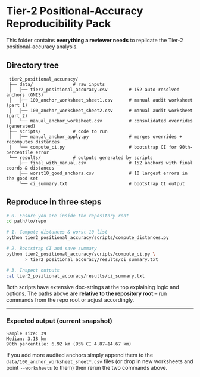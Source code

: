 # Tier-2 Positional-Accuracy Reproducibility Pack

This folder contains **everything a reviewer needs** to replicate the Tier-2 positional-accuracy analysis.

## Directory tree

```
 tier2_positional_accuracy/
 ├── data/               # raw inputs
 │   ├── tier2_positional_accuracy.csv        # 152 auto-resolved anchors (GNIS)
 │   ├── 100_anchor_worksheet_sheet1.csv      # manual audit worksheet (part 1)
 │   ├── 100_anchor_worksheet_sheet2.csv      # manual audit worksheet (part 2)
 │   └── manual_anchor_worksheet.csv          # consolidated overrides (generated)
 ├── scripts/            # code to run
 │   ├── manual_anchor_apply.py               # merges overrides + recomputes distances
 │   └── compute_ci.py                        # bootstrap CI for 90th-percentile error
 └── results/            # outputs generated by scripts
     ├── final_with_manual.csv                # 152 anchors with final coords & distances
     ├── worst10_good_anchors.csv             # 10 largest errors in the good set
     └── ci_summary.txt                       # bootstrap CI output
```

## Reproduce in three steps

```bash
# 0. Ensure you are inside the repository root
cd path/to/repo

# 1. Compute distances & worst-10 list
python tier2_positional_accuracy/scripts/compute_distances.py

# 2. Bootstrap CI and save summary
python tier2_positional_accuracy/scripts/compute_ci.py \
       > tier2_positional_accuracy/results/ci_summary.txt

# 3. Inspect outputs
cat tier2_positional_accuracy/results/ci_summary.txt
```

Both scripts have extensive doc-strings at the top explaining logic and options.  The paths above are **relative to the repository root** – run commands from the repo root or adjust accordingly.

---

### Expected output (current snapshot)

```
Sample size: 39
Median: 3.18 km
90th percentile: 6.92 km (95% CI 4.87–14.67 km)
```

If you add more audited anchors simply append them to the `data/100_anchor_worksheet_sheet*.csv` files (or drop in new worksheets and point `--worksheets` to them) then rerun the two commands above. 